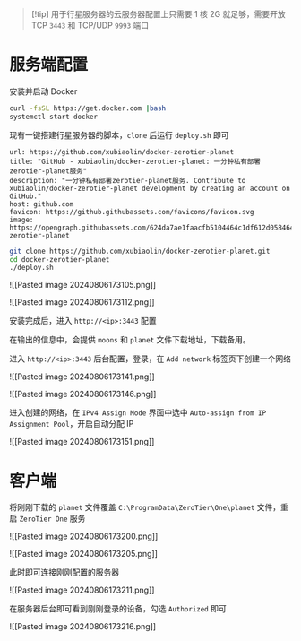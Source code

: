 > [!tip] 用于行星服务器的云服务器配置上只需要 1 核 2G 就足够，需要开放 TCP `3443` 和 TCP/UDP `9993` 端口

# 服务端配置

安装并启动 Docker

```bash
curl -fsSL https://get.docker.com |bash
systemctl start docker
```

现有一键搭建行星服务器的脚本，`clone` 后运行 `deploy.sh` 即可

```cardlink
url: https://github.com/xubiaolin/docker-zerotier-planet
title: "GitHub - xubiaolin/docker-zerotier-planet: 一分钟私有部署zerotier-planet服务"
description: "一分钟私有部署zerotier-planet服务. Contribute to xubiaolin/docker-zerotier-planet development by creating an account on GitHub."
host: github.com
favicon: https://github.githubassets.com/favicons/favicon.svg
image: https://opengraph.githubassets.com/624da7ae1faacfb5104464c1df612d05846417ab76edfdc9d4136b868d3902a0/xubiaolin/docker-zerotier-planet
```

```bash
git clone https://github.com/xubiaolin/docker-zerotier-planet.git
cd docker-zerotier-planet
./deploy.sh
```

![[Pasted image 20240806173105.png]]

![[Pasted image 20240806173112.png]]

安装完成后，进入 `http://<ip>:3443`  配置

在输出的信息中，会提供 `moons` 和 `planet` 文件下载地址，下载备用。

进入 `http://<ip>:3443` 后台配置，登录，在 `Add network` 标签页下创建一个网络

![[Pasted image 20240806173141.png]]

![[Pasted image 20240806173146.png]]

进入创建的网络，在 `IPv4 Assign Mode` 界面中选中 `Auto-assign from IP Assignment Pool`，开启自动分配 IP

![[Pasted image 20240806173151.png]]

# 客户端

将刚刚下载的 `planet` 文件覆盖 `C:\ProgramData\ZeroTier\One\planet` 文件，重启 `ZeroTier One` 服务

![[Pasted image 20240806173200.png]]

![[Pasted image 20240806173205.png]]

此时即可连接刚刚配置的服务器

![[Pasted image 20240806173211.png]]

在服务器后台即可看到刚刚登录的设备，勾选 `Authorized` 即可

![[Pasted image 20240806173216.png]]
